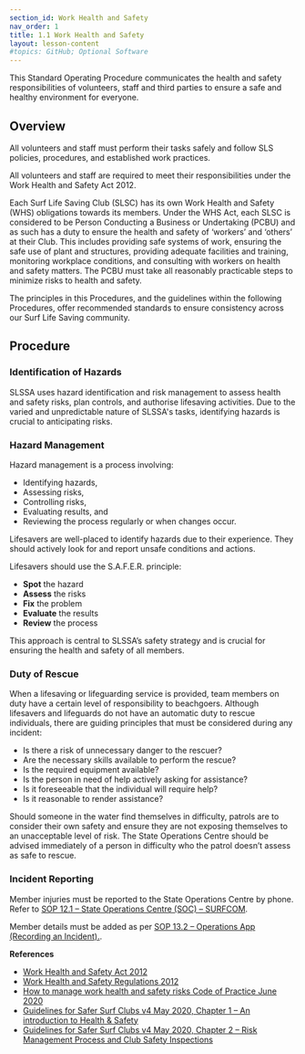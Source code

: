 ```yaml
---
section_id: Work Health and Safety
nav_order: 1
title: 1.1 Work Health and Safety
layout: lesson-content
#topics: GitHub; Optional Software
---
```


This Standard Operating Procedure communicates the health and safety responsibilities of volunteers, staff and third parties to ensure a safe and healthy environment for everyone.

## Overview

All volunteers and staff must perform their tasks safely and follow SLS policies, procedures, and established work practices.

All volunteers and staff are required to meet their responsibilities under the Work Health and Safety Act 2012.

Each Surf Life Saving Club (SLSC) has its own Work Health and Safety (WHS) obligations towards its members. Under the WHS Act, each SLSC is considered to be Person Conducting a Business or Undertaking (PCBU) and as such has a duty to ensure the health and safety of ‘workers’ and ‘others’ at their Club. This includes providing safe systems of work, ensuring the safe use of plant and structures, providing adequate facilities and training, monitoring workplace conditions, and consulting with workers on health and safety matters. The PCBU must take all reasonably practicable steps to minimize risks to health and safety.

The principles in this Procedures, and the guidelines within the following Procedures, offer recommended standards to ensure consistency across our Surf Life Saving community.

## Procedure

### Identification of Hazards

SLSSA uses hazard identification and risk management to assess health and safety risks, plan controls, and authorise lifesaving activities. Due to the varied and unpredictable nature of SLSSA's tasks, identifying hazards is crucial to anticipating risks.

### Hazard Management

Hazard management is a process involving:

- Identifying hazards,
- Assessing risks,
- Controlling risks,
- Evaluating results, and
- Reviewing the process regularly or when changes occur.

Lifesavers are well-placed to identify hazards due to their experience. They should actively look for and report unsafe conditions and actions.

Lifesavers should use the S.A.F.E.R. principle:

- **Spot** the hazard
- **Assess** the risks
- **Fix** the problem
- **Evaluate** the results
- **Review** the process

This approach is central to SLSSA’s safety strategy and is crucial for ensuring the health and safety of all members.

### Duty of Rescue

When a lifesaving or lifeguarding service is provided, team members on duty have a certain level of responsibility to beachgoers. Although lifesavers and lifeguards do not have an automatic duty to rescue individuals, there are guiding principles that must be considered during any incident:

- Is there a risk of unnecessary danger to the rescuer?
- Are the necessary skills available to perform the rescue?
- Is the required equipment available?
- Is the person in need of help actively asking for assistance?
- Is it foreseeable that the individual will require help?
- Is it reasonable to render assistance?

Should someone in the water find themselves in difficulty, patrols are to consider their own safety and ensure they are not exposing themselves to an unacceptable level of risk. The State Operations Centre should be advised immediately of a person in difficulty who the patrol doesn’t assess as safe to rescue.

### Incident Reporting

Member injuries must be reported to the State Operations Centre by phone. Refer to [SOP 12.1 – State Operations Centre (SOC) – SURFCOM](../12-state-operations-centre-soc-surfcom/12.1-state-operations-centre-soc-surfcom).

Member details must be added as per [SOP 13.2 – Operations App (Recording an Incident).](../13-operations-app/13.2-operations-app-recording-an-incident.md).

**References**

- [Work Health and Safety Act 2012](https://www.legislation.sa.gov.au/LZ/C/A/WORK%20HEALTH%20AND%20SAFETY%20ACT%202012.aspx)
- [Work Health and Safety Regulations 2012](https://www.legislation.sa.gov.au/lz?path=%2Fc%2Fr%2Fwork%20health%20and%20safety%20regulations%202012)
- [How to manage work health and safety risks Code of Practice June 2020](https://www.safework.sa.gov.au/__data/assets/pdf_file/0007/136267/How-to-manage-work-health-and-safety-risks.pdf)
- [Guidelines for Safer Surf Clubs v4 May 2020, Chapter 1 – An introduction to Health & Safety](https://members.sls.com.au/members/document_library/1/media/3373)
- [Guidelines for Safer Surf Clubs v4 May 2020, Chapter 2 – Risk Management Process and Club Safety Inspections](https://members.sls.com.au/members/document_library/1/media/3373)
